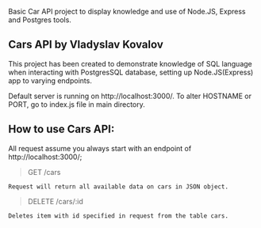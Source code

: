 Basic Car API project to display knowledge and use of Node.JS, Express and Postgres tools.

## Cars API by Vladyslav Kovalov
This project has been created to demonstrate knowledge of SQL language when interacting with PostgresSQL database, setting up Node.JS(Express) app to varying endpoints.

Default server is running on http://localhost:3000/. To alter HOSTNAME or PORT, go to index.js file in main directory.

## How to use Cars API:
All request assume you always start with an endpoint of http://localhost:3000/;

> GET /cars

    Request will return all available data on cars in JSON object.


> DELETE /cars/:id 

    Deletes item with id specified in request from the table cars.